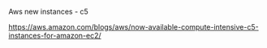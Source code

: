 Aws new instances - c5

https://aws.amazon.com/blogs/aws/now-available-compute-intensive-c5-instances-for-amazon-ec2/
